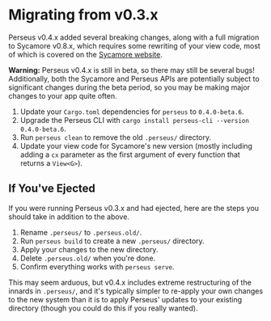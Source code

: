 # Migrating from v0.3.x

Perseus v0.4.x added several breaking changes, along with a full migration to Sycamore v0.8.x, which requires some rewriting of your view code, most of which is covered on the [Sycamore website](https://sycamore-rs.netlify.app).

**Warning:** Perseus v0.4.x is still in beta, so there may still be several bugs! Additionally, both the Sycamore and Perseus APIs are potentially subject to significant changes during the beta period, so you may be making major changes to your app quite often.

1. Update your `Cargo.toml` dependencies for `perseus` to `0.4.0-beta.6`.
2. Upgrade the Perseus CLI with `cargo install perseus-cli --version 0.4.0-beta.6`.
3. Run `perseus clean` to remove the old `.perseus/` directory.
4. Update your view code for Sycamore's new version (mostly including adding a `cx` parameter as the first argument of every function that returns a `View<G>`).

## If You've Ejected

If you were running Perseus v0.3.x and had ejected, here are the steps you should take in addition to the above.

1. Rename `.perseus/` to `.perseus.old/`.
2. Run `perseus build` to create a new `.perseus/` directory.
3. Apply your changes to the new directory.
4. Delete `.perseus.old/` when you're done.
5. Confirm everything works with `perseus serve`.

This may seem arduous, but v0.4.x includes extreme restructuring of the innards in `.perseus/`, and it's typically simpler to re-apply your own changes to the new system than it is to apply Perseus' updates to your existing directory (though you could do this if you really wanted).
